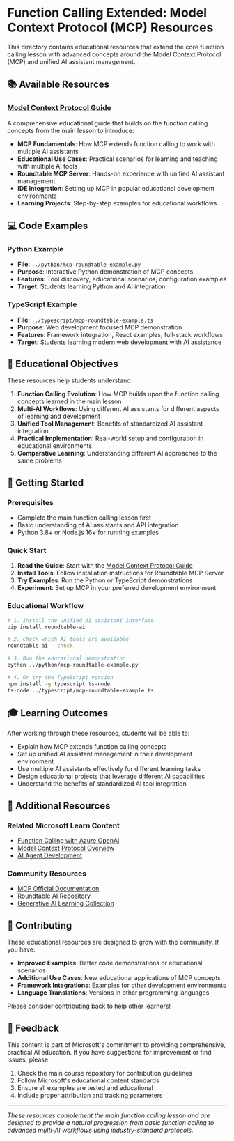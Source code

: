 # Function Calling Extended: Model Context Protocol (MCP) Resources

This directory contains educational resources that extend the core function calling lesson with advanced concepts around the Model Context Protocol (MCP) and unified AI assistant management.

## 📚 Available Resources

### [Model Context Protocol Guide](./model-context-protocol-guide.md?WT.mc_id=academic-105485-koreyst)

A comprehensive educational guide that builds on the function calling concepts from the main lesson to introduce:

- **MCP Fundamentals**: How MCP extends function calling to work with multiple AI assistants
- **Educational Use Cases**: Practical scenarios for learning and teaching with multiple AI tools
- **Roundtable MCP Server**: Hands-on experience with unified AI assistant management
- **IDE Integration**: Setting up MCP in popular educational development environments
- **Learning Projects**: Step-by-step examples for educational workflows

## 💻 Code Examples

### Python Example
- **File**: [`../python/mcp-roundtable-example.py`](../python/mcp-roundtable-example.py?WT.mc_id=academic-105485-koreyst)
- **Purpose**: Interactive Python demonstration of MCP concepts
- **Features**: Tool discovery, educational scenarios, configuration examples
- **Target**: Students learning Python and AI integration

### TypeScript Example
- **File**: [`../typescript/mcp-roundtable-example.ts`](../typescript/mcp-roundtable-example.ts?WT.mc_id=academic-105485-koreyst)
- **Purpose**: Web development focused MCP demonstration
- **Features**: Framework integration, React examples, full-stack workflows
- **Target**: Students learning modern web development with AI assistance

## 🎯 Educational Objectives

These resources help students understand:

1. **Function Calling Evolution**: How MCP builds upon the function calling concepts learned in the main lesson
2. **Multi-AI Workflows**: Using different AI assistants for different aspects of learning and development
3. **Unified Tool Management**: Benefits of standardized AI assistant integration
4. **Practical Implementation**: Real-world setup and configuration in educational environments
5. **Comparative Learning**: Understanding different AI approaches to the same problems

## 🚀 Getting Started

### Prerequisites
- Complete the main function calling lesson first
- Basic understanding of AI assistants and API integration
- Python 3.8+ or Node.js 16+ for running examples

### Quick Start
1. **Read the Guide**: Start with the [Model Context Protocol Guide](./model-context-protocol-guide.md?WT.mc_id=academic-105485-koreyst)
2. **Install Tools**: Follow installation instructions for Roundtable MCP Server
3. **Try Examples**: Run the Python or TypeScript demonstrations
4. **Experiment**: Set up MCP in your preferred development environment

### Educational Workflow
```bash
# 1. Install the unified AI assistant interface
pip install roundtable-ai

# 2. Check which AI tools are available
roundtable-ai --check

# 3. Run the educational demonstration
python ../python/mcp-roundtable-example.py

# 4. Or try the TypeScript version
npm install -g typescript ts-node
ts-node ../typescript/mcp-roundtable-example.ts
```

## 🎓 Learning Outcomes

After working through these resources, students will be able to:

- Explain how MCP extends function calling concepts
- Set up unified AI assistant management in their development environment
- Use multiple AI assistants effectively for different learning tasks
- Design educational projects that leverage different AI capabilities
- Understand the benefits of standardized AI tool integration

## 🔗 Additional Resources

### Related Microsoft Learn Content
- [Function Calling with Azure OpenAI](https://learn.microsoft.com/azure/ai-services/openai/how-to/function-calling?WT.mc_id=academic-105485-koreyst)
- [Model Context Protocol Overview](https://github.com/microsoft/mcp-for-beginners?WT.mc_id=academic-105485-koreyst)
- [AI Agent Development](https://learn.microsoft.com/azure/ai-services/agents?WT.mc_id=academic-105485-koreyst)

### Community Resources
- [MCP Official Documentation](https://modelcontextprotocol.io?WT.mc_id=academic-105485-koreyst)
- [Roundtable AI Repository](https://github.com/askbudi/roundtable?WT.mc_id=academic-105485-koreyst)
- [Generative AI Learning Collection](https://aka.ms/genai-collection?WT.mc_id=academic-105485-koreyst)

## 🤝 Contributing

These educational resources are designed to grow with the community. If you have:

- **Improved Examples**: Better code demonstrations or educational scenarios
- **Additional Use Cases**: New educational applications of MCP concepts
- **Framework Integrations**: Examples for other development environments
- **Language Translations**: Versions in other programming languages

Please consider contributing back to help other learners!

## 📝 Feedback

This content is part of Microsoft's commitment to providing comprehensive, practical AI education. If you have suggestions for improvement or find issues, please:

1. Check the main course repository for contribution guidelines
2. Follow Microsoft's educational content standards
3. Ensure all examples are tested and educational
4. Include proper attribution and tracking parameters

---

*These resources complement the main function calling lesson and are designed to provide a natural progression from basic function calling to advanced multi-AI workflows using industry-standard protocols.*